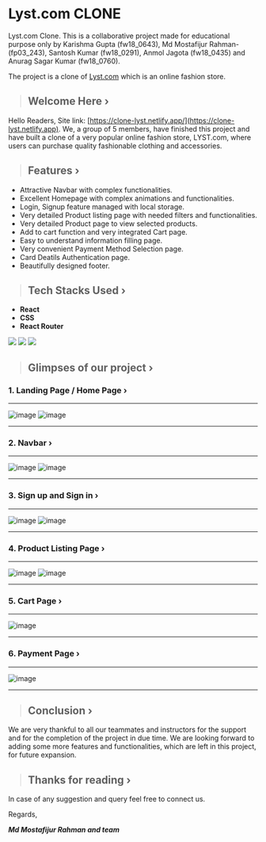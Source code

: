 # **Lyst.com CLONE**

Lyst.com Clone.
This is a collaborative project made for educational purpose only by Karishma Gupta (fw18_0643), Md Mostafijur Rahman-(fp03_243), Santosh Kumar (fw18_0291), Anmol Jagota (fw18_0435) and Anurag Sagar Kumar (fw18_0760).

The project is a clone of [Lyst.com](https://www.lyst.com/) which is an online fashion store.

> ## **Welcome Here ›**

Hello Readers,
Site link: [https://clone-lyst.netlify.app/](https://clone-lyst.netlify.app).
We, a group of 5 members, have finished this project and have built a clone of a very popular online fashion store, LYST.com, where users can purchase quality fashionable clothing and accessories.

> ## **Features ›**

- Attractive Navbar with complex functionalities.
- Excellent Homepage with complex animations and functionalities.
- Login, Signup feature managed with local storage.
- Very detailed Product listing page with needed filters and functionalities.
- Very detailed Product page to view selected products.
- Add to cart function and very integrated Cart page.
- Easy to understand information filling page.
- Very convenient Payment Method Selection page.
- Card Deatils Authentication page.
- Beautifully designed footer.

> ## **Tech Stacks Used ›**

- **React**
- **CSS**
- **React Router**

<p>
   <img src="https://img.icons8.com/color/64/000000/html-5.png"/>
   <img src="https://img.icons8.com/color/64/000000/css3.png" />
   <img src="https://img.icons8.com/color/64/000000/javascript.png"/>
</p>

> ## **Glimpses of our project ›**

### **1. Landing Page / Home Page ›**

---

![image](https://raw.githubusercontent.com/iammostak/lyst.com-clone/main/assets/readme-images/home-ii.png)
![image](https://raw.githubusercontent.com/iammostak/lyst.com-clone/main/assets/readme-images/home-iii.png)

---

### **2. Navbar ›**

---

![image](https://raw.githubusercontent.com/iammostak/lyst.com-clone/main/assets/readme-images/navbar.png)
![image](https://raw.githubusercontent.com/iammostak/lyst.com-clone/main/assets/readme-images/search.png)

---

### **3. Sign up and Sign in ›**

---

![image](https://raw.githubusercontent.com/iammostak/lyst.com-clone/main/assets/readme-images/signup.png)
![image](https://raw.githubusercontent.com/iammostak/lyst.com-clone/main/assets/readme-images/signin.png)

---

### **4. Product Listing Page ›**

---

![image](https://raw.githubusercontent.com/iammostak/lyst.com-clone/main/assets/readme-images/mens-i.png)
![image](https://raw.githubusercontent.com/iammostak/lyst.com-clone/main/assets/readme-images/womens.png)

---

### **5. Cart Page ›**

---

![image](https://raw.githubusercontent.com/iammostak/lyst.com-clone/main/assets/readme-images/cart.png)

---

### **6. Payment Page ›**

---

![image](https://raw.githubusercontent.com/iammostak/lyst.com-clone/main/assets/readme-images/payment.png)

---

> ## **Conclusion ›**

We are very thankful to all our teammates and instructors for the support and for the completion of the project in due time. We are looking forward to adding some more features and functionalities, which are left in this project, for future expansion.

> ## **Thanks for reading ›**

In case of any suggestion and query feel free to connect us.

Regards,

***Md Mostafijur Rahman and team***
